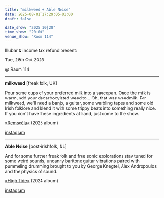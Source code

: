 ```yaml
---
title: "milkweed + Able Noise"
date: 2025-08-01T17:29:05+01:00
draft: false

date_show: "2025|10|28"
time_show: "20:00"
venue_show: "Room 114"
---
```


Illubar & income tax refund present:

Tue, 28th Oct 2025

@ Raum 114

---

**milkweed** [freak folk, UK]

Pour some cups of your preferred milk into a saucepan. Once the milk is warm, add your decarboxylated weed to... Oh, that was weedmilk. For milkweed, we'll need a banjo, a guitar, some warbling tapes and some old Irish folklore and blend it with some trippy beats into something really nice. If you don't have these ingredients at hand, just come to the show.

[»Remscéla«](https://milkweedfolk.bandcamp.com/album/remsc-la-2) (2025 album)

[instagram](https://www.instagram.com/mlkwd_/)

---

**Able Noise** [post-irishfolk, NL]

And for some further freak folk and free sonic explorations stay tuned for some weird sounds, uncanny baritone guitar vibrations paired with pummeling drumming brought to you by George Knegtel, Alex Andropoulos and the physics of sound.

[»High Tide«](https://ablenoise.bandcamp.com/album/high-tide) (2024 album)

[instagram](https://www.instagram.com/ablenoise/)

<!-- ![milkweed + Able Noise](../../posters/2025-10-28.jpg) -->
